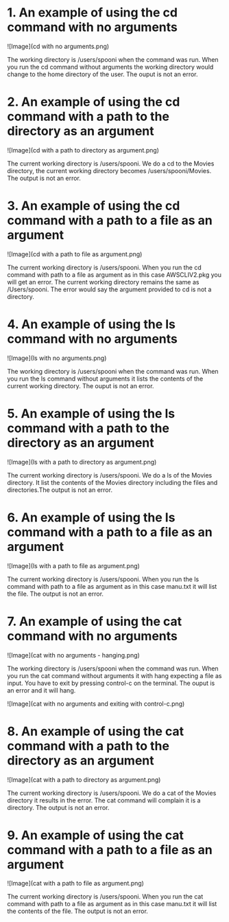 # **1. An example of using the cd command with no arguments**

![Image](cd with no arguments.png)

The working directory is /users/spooni when the command was run. When you run the cd command without arguments the working directory would change to the home directory of the user. The ouput is not an error.

# **2. An example of using the cd command with a path to the directory as an argument**

![Image](cd with a path to directory as argument.png)

The current working directory is /users/spooni. We do a cd to the Movies directory, the current working directory becomes /users/spooni/Movies. The output is not an error.

# **3. An example of using the cd command with a path to a file as an argument**

![Image](cd with a path to file as argument.png)

The current working directory is /users/spooni. When you run the cd command with  path to a file as argument as in this case AWSCLIV2.pkg you will get an error. The current working directory remains the same as /Users/spooni. The error would say the argument provided to cd is not a directory.

# **4. An example of using the ls command with no arguments**

![Image](ls with no arguments.png)

The working directory is /users/spooni when the command was run. When you run the ls command without arguments it lists the contents of the current working directory. The ouput is not an error.

# **5. An example of using the ls command with a path to the directory as an argument**

![Image](ls with a path to directory as argument.png)

The current working directory is /users/spooni. We do a ls of the Movies directory. It list the contents of the Movies directory including the files and directories.The output is not an error.

# **6. An example of using the ls command with a path to a file as an argument**

![Image](ls with a path to file as argument.png)

The current working directory is /users/spooni. When you run the ls command with  path to a file as argument as in this case manu.txt it will list the file. The output is not an error.

# **7. An example of using the cat command with no arguments**

![Image](cat with no arguments - hanging.png)

The working directory is /users/spooni when the command was run. When you run the cat command without arguments it with hang expecting a file as input. You have to exit by pressing control-c on the terminal. The ouput is an error and it will hang.

![Image](cat with no arguments and exiting with control-c.png)

# **8. An example of using the cat command with a path to the directory as an argument**

![Image](cat with a path to directory as argument.png)

The current working directory is /users/spooni. We do a cat of the Movies directory it results in the error. The cat command will complain it is a directory. The output is not an error.

# **9. An example of using the cat command with a path to a file as an argument**

![Image](cat with a path to file as argument.png)

The current working directory is /users/spooni. When you run the cat command with path to a file as argument as in this case manu.txt it will list the contents of the file. The output is not an error.
